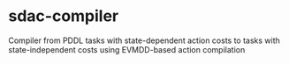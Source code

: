 # sdac-compiler
Compiler from PDDL tasks with state-dependent action costs to tasks with state-independent costs using EVMDD-based action compilation
